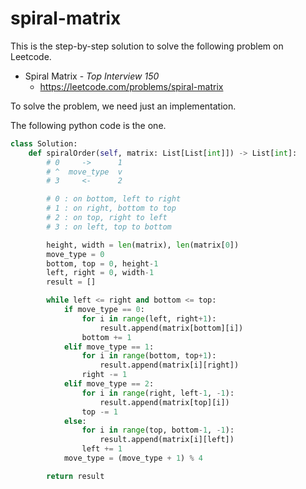 # spiral-matrix
This is the step-by-step solution to solve the following problem on Leetcode.

* Spiral Matrix - *Top Interview 150*
  * https://leetcode.com/problems/spiral-matrix

 To solve the problem, we need just an implementation.

The following python code is the one.

```python
class Solution:
    def spiralOrder(self, matrix: List[List[int]]) -> List[int]:
        # 0     ->      1
        # ^  move_type  v
        # 3     <-      2

        # 0 : on bottom, left to right
        # 1 : on right, bottom to top
        # 2 : on top, right to left
        # 3 : on left, top to bottom

        height, width = len(matrix), len(matrix[0])
        move_type = 0
        bottom, top = 0, height-1
        left, right = 0, width-1
        result = []

        while left <= right and bottom <= top:
            if move_type == 0:
                for i in range(left, right+1):
                    result.append(matrix[bottom][i])
                bottom += 1
            elif move_type == 1:
                for i in range(bottom, top+1):
                    result.append(matrix[i][right])
                right -= 1
            elif move_type == 2:
                for i in range(right, left-1, -1):
                    result.append(matrix[top][i])
                top -= 1
            else:
                for i in range(top, bottom-1, -1):
                    result.append(matrix[i][left])
                left += 1
            move_type = (move_type + 1) % 4

        return result
```
